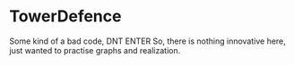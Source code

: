 # TowerDefence
Some kind of a bad code, DNT ENTER
So, there is nothing innovative here, just wanted to practise graphs and realization.
